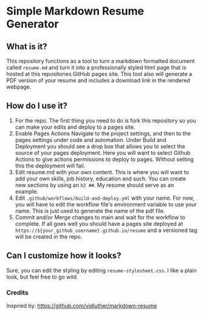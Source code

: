 # Simple Markdown Resume Generator


## What is it?
This repository functions as a tool to turn a markdown formatted document called `resume.md` and turn it into a professionally styled html page that is hosted at this repositories GitHub pages site. This tool also will generate a PDF version of your resume and includes a download link in the rendered webpage.

## How do I use it?

1. For the repo.
The first thing you need to do is fork this repository so you can make your edits and deploy to a pages site.
2. Enable Pages Actions
Navigate to the project settings, and then to the pages settings under code and automation. Under Build and Deployment you should see a drop box that allows you to select the source of your pages deployment. Here you will want to select Github Actions to give actions permissions to deploy to pages. Without setting this the deployment will fail.
3. Edit resume.md with your own content.
This is where you will want to add your own skills, job history, education and such. You can create new sections by using an `h2 ##`. My resume should serve as an example.
4. Edit `.github/workflows/build-and-deploy.yml` with your name.
For now, you will have to edit the workflow file's environment variable to use your name. This is just used to generate the name of the pdf file.
5. Commit and/or Merge changes to main and wait for the workflow to complete.
If all goes well you should have a pages site deployed at `https://${your_github_username}.github.io/resume` and a versioned tag will be created in the repo.

## Can I customize how it looks?
Sure, you can edit the styling by editing `resume-stylesheet.css`. I like a plain look, but feel free to go wild. 


### Credits
Inspried by: https://github.com/vidluther/markdown-resume
